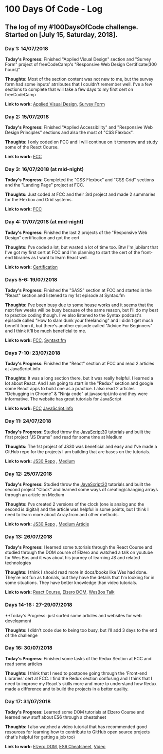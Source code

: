# 100 Days Of Code - Log

## The log of my #100DaysOfCode challenge. Started on [July 15, Saturday, 2018].


### Day 1: 14/07/2018

**Today's Progress**: Finished "Applied Visual Design" section and "Survey Form" project of freeCodeCamp's "Responsive Web Design Certificate(300 hours)"

**Thoughts:** Most of the section content was not new to me, but the survey form had some inputs' atrributes that I couldn't remember well. I've a few sections to complete that will take a few days to my first cert on freeCodeCamp

**Link to work:** [Applied Visual Design](https://learn.freecodecamp.org/responsive-web-design/applied-visual-design), [Survey Form](https://codepen.io/Lartwel/pen/yqeLoB)



### Day 2: 15/07/2018

**Today's Progress**:  Finished "Applied Accessibility" and "Responsive Web Design Principles" sections and also the most of "CSS Flexbox".

**Thoughts:** I only coded on FCC and I will continue on it tomorrow and study some of the React Course.

**Link to work:** [FCC](https://learn.freecodecamp.org/)



### Day 3: 16/07/2018 (at mid-night) 

**Today's Progress**:  Completed the "CSS Flexbox" and "CSS Grid" sections and the "Landing Page" project at FCC.

**Thoughts:** Just coded at FCC and their 3rd project and made 2 summaries for the Flexbox and Grid systems.

**Link to work:** [FCC](https://learn.freecodecamp.org/)



### Day 4: 17/07/2018 (at mid-night) 

**Today's Progress**:  Finished the last 2 projects of the "Responsive Web Design" certification and got the cert

**Thoughts:** I've coded a lot, but wasted a lot of time too. Btw I'm jubilant that I've got my first cert at FCC and I'm planning to start the cert of the front-end libraries as I want to learn React well.

**Link to work:** [Certification](https://www.freecodecamp.org/certification/lartwel/responsive-web-design)



### Days 5-6: 19/07/2018

**Today's Progress**:  Finished the "SASS" section at FCC and started in the "React" section and listened to my 1st episode at Syntax.fm

**Thoughts:** I've been busy due to some house works and it seems that the next few weeks will be busy because of the same reason, but I'll do my best to practice coding though. I've also listened to the Syntax podcast's episode called "How to slam dunk your freelancing" and I didn't get much benefit from it, but there's another episode called "Advice For Beginners" and I think it'll be much beneficial  to me.

**Link to work:** [FCC](https://www.freecodecamp.org/), [Syntaxt.fm](https://syntax.fm)



### Days 7-10: 23/07/2018

**Today's Progress**:  Finished the "React" section at FCC and read 2 articles at JavaScript.info

**Thoughts:** It was a long section there, but it was really helpful. I learned a lot about React. And I am going to start in the "Redux" section and google some React apps to build one as a practice. I also read 2 articles "Debugging in Chrome" & "Ninja code" at javascript.info and they were informative. The website has great tutorials for JavaScript

**Link to work:** [FCC](https://www.freecodecamp.org/)   [JavaScript.info](http://javascript.info/)



### Day 11: 24/07/2018 

**Today's Progress**:  Studied throw the [JavaScript30](https://javascript30.com) tutorials and built the first project "JS Drums" and read for some time at Medium

**Thoughts:** The 1st project of JS30 was beneficial and easy and I've made a GitHub repo for the projects I am building that are bases on the tutorials.

**Link to work:** [JS30 Repo](https://github.com/Lartwel/JavaScript30) , [Medium](https://medium.com/)



### Day 12: 25/07/2018 

**Today's Progress**:  Studied throw the [JavaScript30](https://javascript30.com) tutorials and built the second project "Clock" and learned some ways of creating/changing arrays through an article on Medium

**Thoughts:** I've created 2 versions of the clock (one is analog and the second is digital) and the article was helpful in some points, but I think I need to learn more about Array.from and other methods. 

**Link to work:** [JS30 Repo](https://github.com/Lartwel/JavaScript30) , [Medium Article](https://medium.freecodecamp.org/https-medium-com-gladchinda-hacks-for-creating-javascript-arrays-a1b80cb372b)



### Day 13: 26/07/2018 

**Today's Progress**:  I learned some tutorials through the React Course and studied through the DOM course of Elzero and watched a talk on youtube for Wes Bos and it was about his journey of learning JS and related technologies

**Thoughts:** I think I should read more in docs/books like Wes had done. They're not fun as tutorials, but they have the details that I'm looking for in some situations. They have better knowledge than video tutorials.

**Link to work:** [React Course](https://www.udemy.com/react-2nd-edition),   [Elzero DOM](https://www.youtube.com/playlist?list=PLDoPjvoNmBAxx97QDMOCpzxbu1ZHJ4i7i&playnext=1&index=1),  [WesBos Talk](https://www.youtube.com/watch?v=klItciDmQFw)



### Days 14-16 : 27-29/07/2018

**Today's Progress: just surfed some articles and websites for web development

**Thoughts:** I didn't code due to being too busy, but I'll add 3 days to the end of the challenge



### Day 16: 30/07/2018 

**Today's Progress**:  Finished some tasks of the Redux Section at FCC and read some articles

**Thoughts:** I think that I need to postpone going through the 'Front-end Libraries' cert at FCC. I find the Redux section confusing and I think that I need to improve my React's skills more and more to understand how Redux made a difference and to build the projects in a better quality.



### Day 17: 31/07/2018 

**Today's Progress**:  Learned some DOM tutorials at Elzero Course and learned new stuff about ES6 through a cheatsheet

**Thoughts:** I also watched a video tutorial that has recommended good resources for learning how to contribute to GitHub open source projects (that's helpful for getting a job too)

**Link to work:** [Elzero DOM](https://www.youtube.com/playlist?list=PLDoPjvoNmBAxx97QDMOCpzxbu1ZHJ4i7i&playnext=1&index=1),   [ES6 Cheatsheet](https://devhints.io/es6),   [Video](https://www.youtube.com/watch?v=0GBY2rXRRb4)
